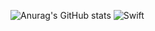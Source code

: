 ![Anurag's GitHub stats](https://github-readme-stats.vercel.app/api?username=Hosinging&show_icons=true&theme=yeblu)
![Swift](https://img.shields.io/badge/swift-F54A2A?style=for-the-badge&logo=swift&logoColor=white)
<!---
Hosinging/Hosinging is a ✨ special ✨ repository because its `README.md` (this file) appears on your GitHub profile.
You can click the Preview link to take a look at your changes.
--->
